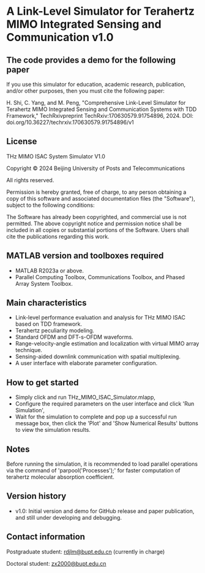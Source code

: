 # A Link-Level Simulator for Terahertz MIMO Integrated Sensing and Communication v1.0

## The code provides a demo for the following paper

If you use this simulator for education, academic research, publication, and/or other purposes, then you must cite the following paper:

H. Shi, C. Yang, and M. Peng, "Comprehensive Link-Level Simulator for Terahertz MIMO Integrated Sensing and Communication Systems with TDD Framework," TechRxivpreprint TechRxiv:170630579.91754896, 2024. DOI: doi.org/10.36227/techrxiv.170630579.91754896/v1

## License

THz MIMO ISAC System Simulator V1.0

Copyright © 2024 Beijing University of Posts and Telecommunications

All rights reserved.

Permission is hereby granted, free of charge, to any person obtaining a copy of this software and associated documentation files (the "Software"), subject to the following conditions:

The Software has already been copyrighted, and commercial use is not permitted. The above copyright notice and permission notice shall be included in all copies or substantial portions of the Software. Users shall cite the publications regarding this work.

## MATLAB version and toolboxes required

- MATLAB R2023a or above.
- Parallel Computing Toolbox, Communications Toolbox, and Phased Array System Toolbox.

## Main characteristics

- Link-level performance evaluation and analysis for THz MIMO ISAC based on TDD framework.
- Terahertz peculiarity modeling.
- Standard OFDM and DFT-s-OFDM waveforms.
- Range-velocity-angle estimation and localization with virtual MIMO array technique.
- Sensing-aided downlink communication with spatial multiplexing.
- A user interface with elaborate parameter configuration.

## How to get started

- Simply click and run THz_MIMO_ISAC_Simulator.mlapp,
- Configure the required parameters on the user interface and click 'Run Simulation',
- Wait for the simulation to complete and pop up a successful run message box, then click the 'Plot' and 'Show Numerical Results' buttons to view the simulation results.

## Notes

Before running the simulation, it is recommended to load parallel operations via the command of 'parpool('Processes');' for faster computation of terahertz molecular absorption coefficient.

## Version history

- v1.0: Initial version and demo for GitHub release and paper publication, and still under developing and debugging.

## Contact information

Postgraduate student: rdjlm@bupt.edu.cn (currently in charge)

Doctoral student: zx2000@bupt.edu.cn
